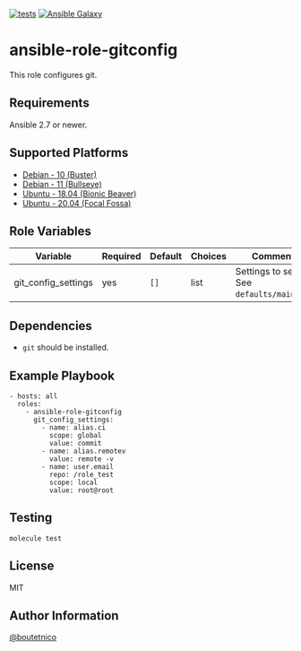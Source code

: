 [![tests](https://github.com/boutetnico/ansible-role-gitconfig/workflows/Test%20ansible%20role/badge.svg)](https://github.com/boutetnico/ansible-role-gitconfig/actions?query=workflow%3A%22Test+ansible+role%22)
[![Ansible Galaxy](https://img.shields.io/badge/galaxy-boutetnico.gitconfig-blue.svg)](https://galaxy.ansible.com/boutetnico/gitconfig)

ansible-role-gitconfig
======================

This role configures git.

Requirements
------------

Ansible 2.7 or newer.

Supported Platforms
-------------------

- [Debian - 10 (Buster)](https://wiki.debian.org/DebianBuster)
- [Debian - 11 (Bullseye)](https://wiki.debian.org/DebianBullseye)
- [Ubuntu - 18.04 (Bionic Beaver)](http://releases.ubuntu.com/18.04/)
- [Ubuntu - 20.04 (Focal Fossa)](http://releases.ubuntu.com/20.04/)

Role Variables
--------------

| Variable                | Required | Default              | Choices | Comments                                  |
|-------------------------|----------|----------------------|---------|-------------------------------------------|
| git_config_settings     | yes      | `[]`                 | list    | Settings to set. See `defaults/main.yml`. |

Dependencies
------------

- `git` should be installed.

Example Playbook
----------------

    - hosts: all
      roles:
        - ansible-role-gitconfig
          git_config_settings:
            - name: alias.ci
              scope: global
              value: commit
            - name: alias.remotev
              value: remote -v
            - name: user.email
              repo: /role_test
              scope: local
              value: root@root
Testing
-------

    molecule test

License
-------

MIT

Author Information
------------------

[@boutetnico](https://github.com/boutetnico)
